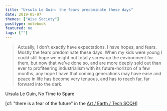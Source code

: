 ```yaml
---
title: "Ursula Le Guin: the fears predominate these days"
date: 2019-05-07
themes: ["Wise Society"]
posttype: notebook
featured: no
tags: [""]
---
```


> Actually, I don’t exactly have expectations. I have hopes, and fears. Mostly the fears predominate these days. When my kids were young I could still hope we might not totally screw up the environment for them, but now that we’ve done so, and are more deeply sold out than ever to profiteering industrialism with its future-horizon of a few months, any hope I have that coming generations may have ease and peace in life has become very tenuous, and has to reach far, far forward into the dark.

Ursula Le Guin, No Time to Spare

[cf: "there is a fear of the future" in the [Art / Earth / Tech SCQH][scqh]]

[scqh]: https://artearthtech.com/2017/12/05/foundational-scqh/

